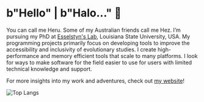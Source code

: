 # b"Hello" | b"Halo..." 👋

You can call me Heru. Some of my Australian friends call me Hez. I’m pursuing my PhD at [Esselstyn's Lab](https://esselstyn.github.io/), Louisiana State University, USA. My programming projects primarily focus on developing tools to improve the accessibility and inclusivity of evolutionary studies. I create high-performance and memory efficient tools that scale to many platforms. I look for ways to make software for the field easier to use for users with limited technical knowledge and support.

For more insights into my work and adventures, check out [my website](https://hhandika.com/)!

![Top Langs](https://github-readme-stats.vercel.app/api/top-langs/?username=hhandika&hide=Batchfile,Ruby,CSS,html,Makefile,CMake&langs_count=10&theme=tokyonight&layout=compact)
